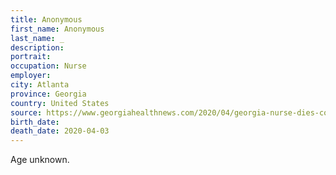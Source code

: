 ```yaml
---
title: Anonymous
first_name: Anonymous
last_name: _
description: 
portrait: 
occupation: Nurse
employer: 
city: Atlanta
province: Georgia
country: United States
source: https://www.georgiahealthnews.com/2020/04/georgia-nurse-dies-covid-19/
birth_date: 
death_date: 2020-04-03
---
```


Age unknown.